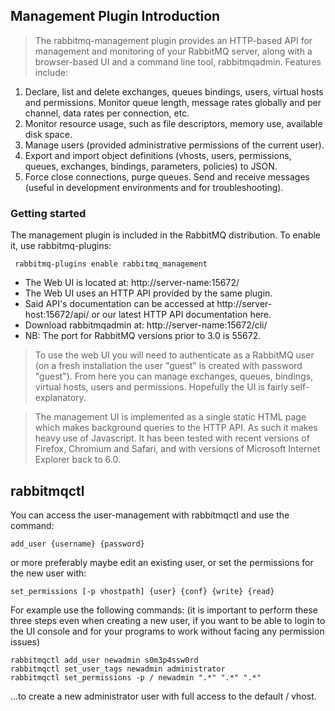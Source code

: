 


## Management Plugin Introduction
>The rabbitmq-management plugin provides an HTTP-based API for management and monitoring of your RabbitMQ server, along with a browser-based UI and a command line tool, rabbitmqadmin. Features include:

1. Declare, list and delete exchanges, queues bindings, users, virtual hosts and permissions.
Monitor queue length, message rates globally and per channel, data rates per connection, etc.
2. Monitor resource usage, such as file descriptors, memory use, available disk space.
3. Manage users (provided administrative permissions of the current user).
4. Export and import object definitions (vhosts, users, permissions, queues, exchanges, bindings, parameters, policies) to JSON.
5. Force close connections, purge queues.
Send and receive messages (useful in development environments and for troubleshooting).
### Getting started
The management plugin is included in the RabbitMQ distribution. To enable it, use rabbitmq-plugins:
~~~
 rabbitmq-plugins enable rabbitmq_management
~~~
* The Web UI is located at: http://server-name:15672/
* The Web UI uses an HTTP API provided by the same plugin. 
* Said API's documentation can be accessed at http://server-host:15672/api/ or our latest HTTP API documentation here.
* Download rabbitmqadmin at: http://server-name:15672/cli/
* NB: The port for RabbitMQ versions prior to 3.0 is 55672.

> To use the web UI you will need to authenticate as a RabbitMQ user (on a fresh installation the user "guest" is created with password "guest"). From here you can manage exchanges, queues, bindings, virtual hosts, users and permissions. Hopefully the UI is fairly self-explanatory.

> The management UI is implemented as a single static HTML page which makes background queries to the HTTP API. As such it makes heavy use of Javascript. It has been tested with recent versions of Firefox, Chromium and Safari, and with versions of Microsoft Internet Explorer back to 6.0.


## rabbitmqctl

 You can access the user-management with rabbitmqctl and use the command:

~~~
add_user {username} {password}
~~~
or more preferably maybe edit an existing user, or set the permissions for the new user with:
~~~
set_permissions [-p vhostpath] {user} {conf} {write} {read}
~~~
For example use the following commands: (it is important to perform these three steps even when creating a new user, if you want to be able to login to the UI console and for your programs to work without facing any permission issues)
~~~
rabbitmqctl add_user newadmin s0m3p4ssw0rd
rabbitmqctl set_user_tags newadmin administrator
rabbitmqctl set_permissions -p / newadmin ".*" ".*" ".*"
~~~
...to create a new administrator user with full access to the default / vhost.